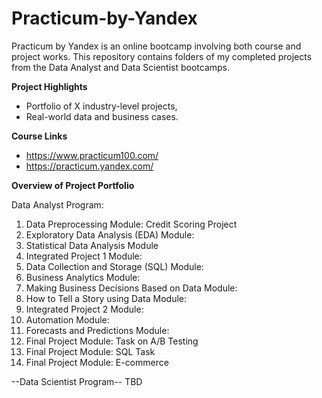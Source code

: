 # Practicum-by-Yandex
Practicum by Yandex is an online bootcamp involving both course and project works. 
This repository contains folders of my completed projects from the Data Analyst and Data Scientist bootcamps.

**Project Highlights**
- Portfolio of X industry-level projects,
- Real-world data and business cases.

**Course Links**
- https://www.practicum100.com/
- https://practicum.yandex.com/

**Overview of Project Portfolio**

Data Analyst Program:
1.  Data Preprocessing Module: Credit Scoring Project
2.  Exploratory Data Analysis (EDA) Module:
3.  Statistical Data Analysis Module
4.  Integrated Project 1 Module:
5.  Data Collection and Storage (SQL) Module:
6.  Business Analytics Module:
7.  Making Business Decisions Based on Data Module:
8.  How to Tell a Story using Data Module:
9.  Integrated Project 2 Module:
10.  Automation Module:
11.  Forecasts and Predictions Module:
12.  Final Project Module: Task on A/B Testing
14.  Final Project Module: SQL Task
15.  Final Project Module: E-commerce


--Data Scientist Program--
TBD
